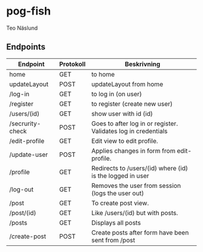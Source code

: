 # pog-fish
Teo Näslund

## Endpoints
| Endpoint | Protokoll | Beskrivning |
| --- | --- | --- |
| home | GET | to home |
| updateLayout | POST| updateLayout from home |
| /log-in | GET | to log in (on user) |
| /register | GET | to register (create new user) |
| /users/(id) | GET | show user with id (id) |
| /secrurity-check | POST | Goes to after log in or register. Validates log in credentials |
| /edit-profile | GET | Edit view to edit profile. |
| /update-user | POST | Applies changes in form from edit-profile. |
| /profile | GET | Redirects to /users/(id) where (id) is the logged in user |
| /log-out | GET | Removes the user from session (logs the user out) |
| /post | GET | To create post view. |
| /post/(id) | GET | Like /users/(id) but with posts. |
| /posts | GET | Displays all posts |
| /create-post | POST | Create posts after form have been sent from /post |
